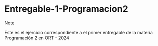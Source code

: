 # Entregable-1-Programacion2

> [!NOTE]  
> Este es el ejercicio correspondiente a el primer entregable de la materia Programación 2 en ORT - 2024

